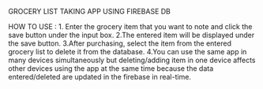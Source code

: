 GROCERY LIST TAKING APP USING FIREBASE DB

HOW TO USE :
        1. Enter the grocery item that you want to note and click the save button under the input box.
        2.The entered item will be displayed under the save button.
        3.After purchasing, select the item from the entered grocery list to delete it from the database.
        4.You can use the same app in many devices simultaneously but deleting/adding item in one device affects other devices using the app at the same time because the data entered/deleted are updated in the firebase in real-time.
